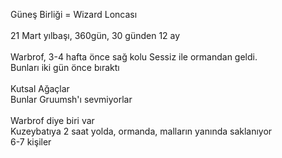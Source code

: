 Güneş Birliği = Wizard Loncası<br><br>21 Mart yılbaşı, 360gün, 30 günden 12 ay<br><br>Warbrof, 3-4 hafta önce sağ kolu Sessiz ile ormandan geldi.<br>	Bunları iki gün önce bıraktı<br><br>Kutsal Ağaçlar<br>	Bunlar Gruumsh'ı sevmiyorlar<br>		<br>Warbrof diye biri var<br>	Kuzeybatıya 2 saat yolda, ormanda, malların yanında saklanıyor<br>	6-7 kişiler